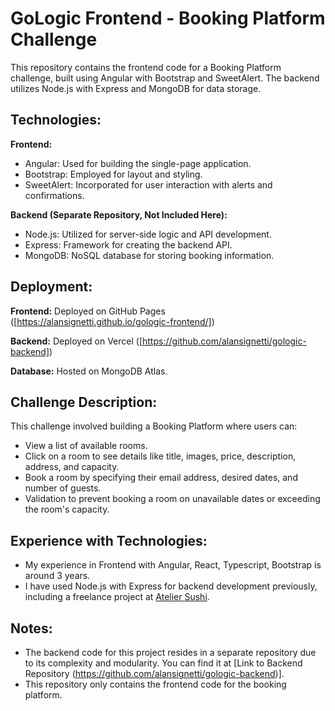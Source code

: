 # GoLogic Frontend - Booking Platform Challenge

This repository contains the frontend code for a Booking Platform challenge, built using Angular with Bootstrap and SweetAlert. The backend utilizes Node.js with Express and MongoDB for data storage.

## Technologies:

**Frontend:**
- Angular: Used for building the single-page application.
- Bootstrap: Employed for layout and styling.
- SweetAlert: Incorporated for user interaction with alerts and confirmations.

**Backend (Separate Repository, Not Included Here):**
- Node.js: Utilized for server-side logic and API development.
- Express: Framework for creating the backend API.
- MongoDB: NoSQL database for storing booking information.

## Deployment:

**Frontend:** Deployed on GitHub Pages ([https://alansignetti.github.io/gologic-frontend/])

**Backend:** Deployed on Vercel ([https://github.com/alansignetti/gologic-backend])

**Database:** Hosted on MongoDB Atlas.

## Challenge Description:

This challenge involved building a Booking Platform where users can:
- View a list of available rooms.
- Click on a room to see details like title, images, price, description, address, and capacity.
- Book a room by specifying their email address, desired dates, and number of guests.
- Validation to prevent booking a room on unavailable dates or exceeding the room's capacity.

## Experience with Technologies:

- My experience in Frontend with Angular, React, Typescript, Bootstrap is around 3 years.
- I have used Node.js with Express for backend development previously, including a freelance project at [Atelier Sushi](https://ateliersushi.co/).


## Notes:

- The backend code for this project resides in a separate repository due to its complexity and modularity. You can find it at [Link to Backend Repository (https://github.com/alansignetti/gologic-backend)].
- This repository only contains the frontend code for the booking platform.
